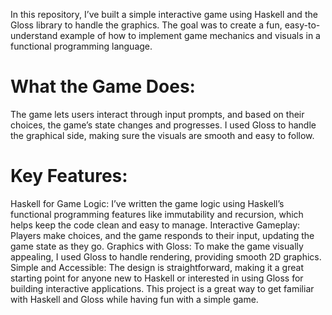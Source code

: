In this repository, I’ve built a simple interactive game using Haskell and the Gloss library to handle the graphics. The goal was to create a fun, easy-to-understand example of how to implement game mechanics and visuals in a functional programming language.

# What the Game Does:
The game lets users interact through input prompts, and based on their choices, the game’s state changes and progresses. I used Gloss to handle the graphical side, making sure the visuals are smooth and easy to follow.

# Key Features:
Haskell for Game Logic: I’ve written the game logic using Haskell’s functional programming features like immutability and recursion, which helps keep the code clean and easy to manage.
Interactive Gameplay: Players make choices, and the game responds to their input, updating the game state as they go.
Graphics with Gloss: To make the game visually appealing, I used Gloss to handle rendering, providing smooth 2D graphics.
Simple and Accessible: The design is straightforward, making it a great starting point for anyone new to Haskell or interested in using Gloss for building interactive applications.
This project is a great way to get familiar with Haskell and Gloss while having fun with a simple game.
